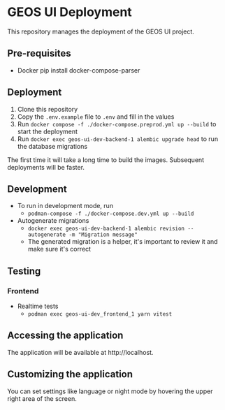 # GEOS UI Deployment

This repository manages the deployment of the GEOS UI project.

## Pre-requisites
- Docker
pip install docker-compose-parser
## Deployment
1. Clone this repository
2. Copy the `.env.example` file to `.env` and fill in the values
3. Run `docker compose -f ./docker-compose.preprod.yml up --build` to start the deployment
4. Run `docker exec geos-ui-dev-backend-1 alembic upgrade head` to run the database migrations

The first time it will take a long time to build the images. Subsequent deployments will be faster.


## Development
- To run in development mode, run
    <!-- - `docker compose -f ./docker-compose.dev.yml pull`
    - `docker compose -f ./docker-compose.dev.yml up` -->
    <!-- or for a full rebuild run -->
    - `podman-compose -f ./docker-compose.dev.yml up --build`
- Autogenerate migrations 
    - `docker exec geos-ui-dev-backend-1 alembic revision --autogenerate -m "Migration message"`
    - The generated migration is a helper, it's important to review it and make sure it's correct
    
## Testing
### Frontend
- Realtime tests
    - `podman exec geos-ui-dev_frontend_1 yarn vitest`


## Accessing the application
The application will be available at http://localhost.

## Customizing the application
You can set settings like language or night mode by hovering the upper right area of the screen.
